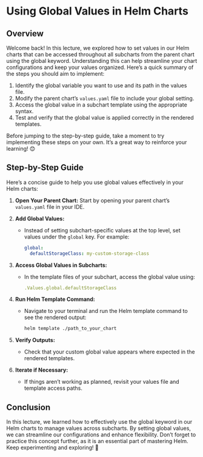 # Using Global Values in Helm Charts

## Overview

Welcome back! In this lecture, we explored how to set values in our Helm charts that can be accessed throughout all subcharts from the parent chart using the global keyword. Understanding this can help streamline your chart configurations and keep your values organized. Here’s a quick summary of the steps you should aim to implement:

1. Identify the global variable you want to use and its path in the values file.
2. Modify the parent chart’s `values.yaml` file to include your global setting.
3. Access the global value in a subchart template using the appropriate syntax.
4. Test and verify that the global value is applied correctly in the rendered templates.

Before jumping to the step-by-step guide, take a moment to try implementing these steps on your own. It’s a great way to reinforce your learning! 😊

## Step-by-Step Guide

Here’s a concise guide to help you use global values effectively in your Helm charts:

1. **Open Your Parent Chart:** Start by opening your parent chart’s `values.yaml` file in your IDE.
2. **Add Global Values:**

   - Instead of setting subchart-specific values at the top level, set values under the `global` key. For example:
     ```yaml
     global:
       defaultStorageClass: my-custom-storage-class
     ```

3. **Access Global Values in Subcharts:**

   - In the template files of your subchart, access the global value using:
     ```yaml
     .Values.global.defaultStorageClass
     ```

4. **Run Helm Template Command:**

   - Navigate to your terminal and run the Helm template command to see the rendered output:
     ```bash
     helm template ./path_to_your_chart
     ```

5. **Verify Outputs:**

   - Check that your custom global value appears where expected in the rendered templates.

6. **Iterate if Necessary:**
   - If things aren’t working as planned, revisit your values file and template access paths.

## Conclusion

In this lecture, we learned how to effectively use the global keyword in our Helm charts to manage values across subcharts. By setting global values, we can streamline our configurations and enhance flexibility. Don’t forget to practice this concept further, as it is an essential part of mastering Helm. Keep experimenting and exploring! 🚀
